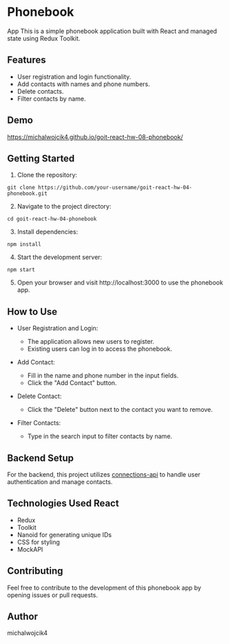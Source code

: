 # Phonebook

App This is a simple phonebook application built with React and managed state
using Redux Toolkit.

## Features

- User registration and login functionality.
- Add contacts with names and phone numbers.
- Delete contacts.
- Filter contacts by name.

## Demo

https://michalwojcik4.github.io/goit-react-hw-08-phonebook/

## Getting Started

1. Clone the repository:

`git clone https://github.com/your-username/goit-react-hw-04-phonebook.git`

2. Navigate to the project directory:

`cd goit-react-hw-04-phonebook`

3. Install dependencies:

`npm install`

4. Start the development server:

`npm start`

5. Open your browser and visit http://localhost:3000 to use the phonebook app.

## How to Use

- User Registration and Login:

  - The application allows new users to register.
  - Existing users can log in to access the phonebook.

- Add Contact:

  - Fill in the name and phone number in the input fields.
  - Click the "Add Contact" button.

- Delete Contact:

  - Click the "Delete" button next to the contact you want to remove.

- Filter Contacts:
  - Type in the search input to filter contacts by name.

## Backend Setup

For the backend, this project utilizes
[connections-api](https://connections-api.herokuapp.com/docs/) to handle user
authentication and manage contacts.

## Technologies Used React

- Redux
- Toolkit
- Nanoid for generating unique IDs
- CSS for styling
- MockAPI

## Contributing

Feel free to contribute to the development of this phonebook app by opening
issues or pull requests.

## Author

michalwojcik4
